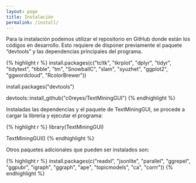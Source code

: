 ```yaml
---
layout: page
title: Instalación
permalink: /install/
---
```


Para la instalación podemos utilizar el repositorio en GitHub donde están los códigos en
desarrollo. Esto requiere de disponer previamente el paquete “devtools” y las dependencias
principales del programa.

{% highlight r %}
install.packages(c("tcltk", "tkrplot", "dplyr", "tidyr", "tidytext", "tibble", "tm", "SnowballC", "slam", "syuzhet", "ggplot2", "ggwordcloud", "RcolorBrewer"))

install.packages("devtools")

devtools::install_github("c0reyes/TextMiningGUI")
{% endhighlight %}

Instaladas las dependencias y el paquete de TextMiningGUI, se procede a cargar la librería y ejecutar el programa:

{% highlight r %}
library(TextMiningGUI)

TextMiningGUI()
{% endhighlight %}

Otros paquetes adicionales que pueden ser instalados son:

{% highlight r %}
install.packages(c("readxl", "jsonlite", "parallel", "ggrepel", "ggpubr", "igraph", "ggraph", "ape", "topicmodels", "ca", "corrr"))
{% endhighlight %}